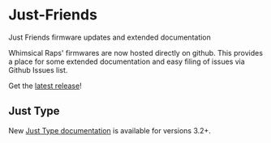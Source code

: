 # Just-Friends

Just Friends firmware updates and extended documentation

Whimsical Raps' firmwares are now hosted directly on github. This provides a place for some extended documentation and easy filing of issues via Github Issues list.

Get the [latest release](https://github.com/whimsicalraps/Just-Friends/releases/latest)!

## Just Type

New [Just Type documentation](https://github.com/whimsicalraps/Just-Friends/blob/main/Just-Type.md) is available for versions 3.2+.
